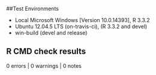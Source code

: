 ##Test Environments
* Local Microsoft Windows [Version 10.0.14393], R 3.3.2
* Ubuntu 12.04.5 LTS (on-travis-ci), (R 3.3.2 and devel)
* win-build (devel and release)

## R CMD check results
0 errors | 0 warnings | 0 notes

